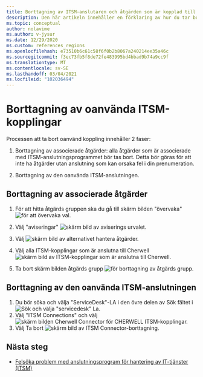 ```yaml
---
title: Borttagning av ITSM-anslutaren och åtgärden som är kopplad till den
description: Den här artikeln innehåller en förklaring av hur du tar bort ITSM-anslutningen och de åtgärds grupper som är kopplade till den.
ms.topic: conceptual
author: nolavime
ms.author: v-jysur
ms.date: 12/29/2020
ms.custom: references_regions
ms.openlocfilehash: e73510b6c61c58f6f0b2b8067a240214ee35a46c
ms.sourcegitcommit: f3ec73fb5f8de72fe483995bd4bbad9b74a9cc9f
ms.translationtype: MT
ms.contentlocale: sv-SE
ms.lasthandoff: 03/04/2021
ms.locfileid: "102036494"
---
```

# <a name="deletion-of-unused-itsm-connectors"></a>Borttagning av oanvända ITSM-kopplingar

Processen att ta bort oanvänd koppling innehåller 2 faser:

1. Borttagning av associerade åtgärder: alla åtgärder som är associerade med ITSM-anslutningsprogrammet bör tas bort. Detta bör göras för att inte ha åtgärder utan anslutning som kan orsaka fel i din prenumeration.

2. Borttagning av den oanvända ITSM-anslutningen.

## <a name="deletion-of-the-associated-actions"></a>Borttagning av associerade åtgärder

1. För att hitta åtgärds gruppen ska du gå till skärm bilden "övervaka"  ![ för att övervaka val.](media/itsmc-connector-deletion/itsmc-monitor-selection.png)

2. Välj "aviseringar"  ![ skärm bild av aviserings urvalet.](media/itsmc-connector-deletion/itsmc-alert-selection.png)
3. Välj  ![ skärm bild av alternativet hantera åtgärder.](media/itsmc-connector-deletion/itsmc-actions-selection.png)
4. Välj alla ITSM-kopplingar som är anslutna till Cherwell  ![ skärm bild av ITSM-kopplingar som är anslutna till Cherwell.](media/itsmc-connector-deletion/itsmc-actions-screen.png)
5. Ta bort skärm bilden åtgärds grupp  ![ för borttagning av åtgärds grupp.](media/itsmc-connector-deletion/itsmc-action-deletion.png)

## <a name="deletion-of-the-unused-itsm-connector"></a>Borttagning av den oanvända ITSM-anslutningen

1. Du bör söka och välja "ServiceDesk"-LA i den övre delen av Sök fältet i  ![ Sök och välja "servicedesk" La.](media/itsmc-connector-deletion/itsmc-connector-selection.png)
2. Välj "ITSM Connections" och välj  ![ skärm bilden Cherwell Connector för CHERWELL ITSM-kopplingar.](media/itsmc-connector-deletion/itsmc-cherwell-connector.png)
3. Välj Ta bort  ![ skärm bild av ITSM Connector-borttagning.](media/itsmc-connector-deletion/itsmc-connector-deletion.png)

## <a name="next-steps"></a>Nästa steg

* [Felsöka problem med anslutningsprogram för hantering av IT-tjänster (ITSM)](./itsmc-resync-servicenow.md)
